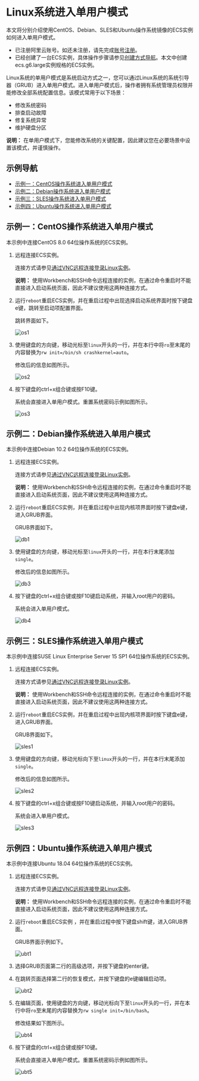 # Linux系统进入单用户模式

本文将分别介绍使用CentOS、Debian、SLES和Ubuntu操作系统镜像的ECS实例如何进入单用户模式。

-   已注册阿里云账号。如还未注册，请先完成[账号注册](https://account.alibabacloud.com/register/intl_register.htm)。
-   已经创建了一台ECS实例，具体操作步骤请参见[创建方式导航](/intl.zh-CN/实例/创建实例/创建方式导航.md)。本文中创建ecs.g6.large实例规格的ECS实例。

Linux系统的单用户模式是系统启动方式之一，您可以通过Linux系统的系统引导器（GRUB）进入单用户模式。进入单用户模式后，操作者拥有系统管理员权限并能修改全部系统配置信息。该模式常用于以下场景：

-   修改系统密码
-   排查启动故障
-   修复系统异常
-   维护硬盘分区

**说明：** 在单用户模式下，您能修改系统的关键配置，因此建议您在必要场景中设置该模式，并谨慎操作。

## 示例导航

-   [示例一：CentOS操作系统进入单用户模式](#section_1nk_30k_rpj)
-   [示例二：Debian操作系统进入单用户模式](#section_mo5_s2t_m7i)
-   [示例三：SLES操作系统进入单用户模式](#section_im9_5nl_g9k)
-   [示例四：Ubuntu操作系统进入单用户模式](#section_4aa_ic6_c8p)

## 示例一：CentOS操作系统进入单用户模式

本示例中连接CentOS 8.0 64位操作系统的ECS实例。

1.  远程连接ECS实例。

    连接方式请参见[通过VNC远程连接登录Linux实例](/intl.zh-CN/实例/连接实例/连接Linux实例/通过VNC远程连接登录Linux实例.md)。

    **说明：** 使用Workbench和SSH命令远程连接的实例，在通过命令重启时不能直接进入启动系统页面，因此不建议使用这两种连接方式。

2.  运行`reboot`重启ECS实例，并在重启过程中出现选择启动系统界面时按下键盘e键，跳转至启动项配置界面。

    跳转界面如下。

    ![os1](https://static-aliyun-doc.oss-cn-hangzhou.aliyuncs.com/assets/img/zh-CN/4895559951/p94739.png)

3.  使用键盘的方向键，移动光标至`linux`开头的一行，并在本行中将`ro`至末尾的内容替换为`rw init=/bin/sh crashkernel=auto`。

    修改后的信息如图所示。

    ![os2](https://static-aliyun-doc.oss-cn-hangzhou.aliyuncs.com/assets/img/zh-CN/1350269951/p94742.png)

4.  按下键盘的ctrl+x组合键或按F10键。

    系统会直接进入单用户模式。重置系统密码示例如图所示。

    ![os3](https://static-aliyun-doc.oss-cn-hangzhou.aliyuncs.com/assets/img/zh-CN/5895559951/p94745.png)


## 示例二：Debian操作系统进入单用户模式

本示例中连接Debian 10.2 64位操作系统的ECS实例。

1.  远程连接ECS实例。

    连接方式请参见[通过VNC远程连接登录Linux实例](/intl.zh-CN/实例/连接实例/连接Linux实例/通过VNC远程连接登录Linux实例.md)。

    **说明：** 使用Workbench和SSH命令远程连接的实例，在通过命令重启时不能直接进入启动系统页面，因此不建议使用这两种连接方式。

2.  运行`reboot`重启ECS实例，并在重启过程中出现内核项界面时按下键盘e键，进入GRUB界面。

    GRUB界面如下。

    ![db1](https://static-aliyun-doc.oss-cn-hangzhou.aliyuncs.com/assets/img/zh-CN/5895559951/p94723.png)

3.  使用键盘的方向键，移动光标至`linux`开头的一行，并在本行末尾添加`single`。

    修改后的信息如图所示。

    ![db3](https://static-aliyun-doc.oss-cn-hangzhou.aliyuncs.com/assets/img/zh-CN/5895559951/p94715.png)

4.  按下键盘的ctrl+x组合键或按F10键启动系统，并输入root用户的密码。

    系统会进入单用户模式。

    ![db4](https://static-aliyun-doc.oss-cn-hangzhou.aliyuncs.com/assets/img/zh-CN/5895559951/p94716.png)


## 示例三：SLES操作系统进入单用户模式

本示例中连接SUSE Linux Enterprise Server 15 SP1 64位操作系统的ECS实例。

1.  远程连接ECS实例。

    连接方式请参见[通过VNC远程连接登录Linux实例](/intl.zh-CN/实例/连接实例/连接Linux实例/通过VNC远程连接登录Linux实例.md)。

    **说明：** 使用Workbench和SSH命令远程连接的实例，在通过命令重启时不能直接进入启动系统页面，因此不建议使用这两种连接方式。

2.  运行`reboot`重启ECS实例，并在重启过程中出现内核项界面时按下键盘e键，进入GRUB界面。

    GRUB界面如下。

    ![sles1](https://static-aliyun-doc.oss-cn-hangzhou.aliyuncs.com/assets/img/zh-CN/5895559951/p94725.png)

3.  使用键盘的方向键，移动光标向下至`linux`开头的一行，并在本行末尾添加`single`。

    修改后的信息如图所示。

    ![sles2](https://static-aliyun-doc.oss-cn-hangzhou.aliyuncs.com/assets/img/zh-CN/5895559951/p94731.png)

4.  按下键盘的ctrl+x组合键或按F10键启动系统，并输入root用户的密码。

    系统会进入单用户模式。

    ![sles3](https://static-aliyun-doc.oss-cn-hangzhou.aliyuncs.com/assets/img/zh-CN/5895559951/p94733.png)


## 示例四：Ubuntu操作系统进入单用户模式

本示例中连接Ubuntu 18.04 64位操作系统的ECS实例。

1.  远程连接ECS实例。

    连接方式请参见[通过VNC远程连接登录Linux实例](/intl.zh-CN/实例/连接实例/连接Linux实例/通过VNC远程连接登录Linux实例.md)。

    **说明：** 使用Workbench和SSH命令远程连接的实例，在通过命令重启时不能直接进入启动系统页面，因此不建议使用这两种连接方式。

2.  运行`reboot`重启ECS实例 ，并在重启过程中按下键盘shift键，进入GRUB界面。

    GRUB界面示例如下。

    ![ubt1](https://static-aliyun-doc.oss-cn-hangzhou.aliyuncs.com/assets/img/zh-CN/5895559951/p94572.png)

3.  选择GRUB页面第二行的高级选项，并按下键盘的enter键。

4.  在跳转页面选择第二行的恢复模式，并按下键盘的e键编辑启动项。

    ![ubt2](https://static-aliyun-doc.oss-cn-hangzhou.aliyuncs.com/assets/img/zh-CN/5895559951/p94573.png)

5.  在编辑页面，使用键盘的方向键，移动光标向下至`linux`开头的一行，并在本行中将`ro`至末尾的内容替换为`rw single init=/bin/bash`。

    修改结果如下图所示。

    ![ubt4](https://static-aliyun-doc.oss-cn-hangzhou.aliyuncs.com/assets/img/zh-CN/5895559951/p94683.png)

6.  按下键盘的ctrl+x组合键或按F10键。

    系统会直接进入单用户模式。重置系统密码示例如图所示。

    ![ubt5](https://static-aliyun-doc.oss-cn-hangzhou.aliyuncs.com/assets/img/zh-CN/5895559951/p94707.png)


